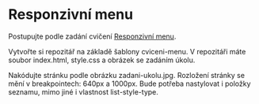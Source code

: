 
# Responzivní menu

Postupujte podle zadání cvičení [Responzivní menu](https://kodim.cz/czechitas/daweb/html-a-css/responzivni-design/cv-nadoma/menu).

Vytvořte si repozitář na základě šablony cviceni-menu. V repozitáři máte soubor index.html, style.css a obrázek se zadáním úkolu.

Nakódujte stránku podle obrázku zadani-ukolu.jpg.
Rozložení stránky se mění v breakpointech: 640px a 1000px. Bude potřeba nastylovat i položky seznamu, mimo jiné i vlastnost list-style-type.